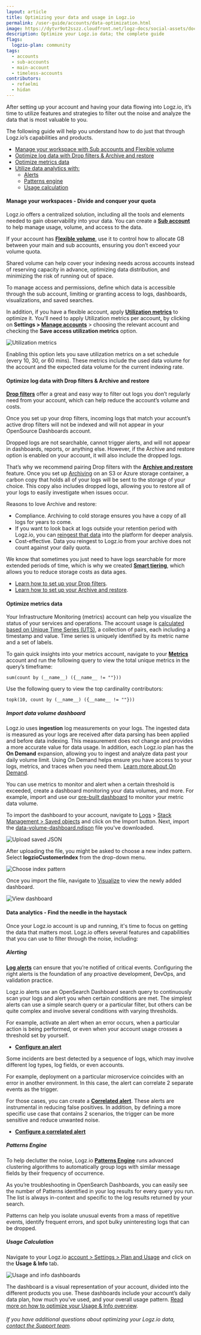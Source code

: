 ```yaml
---
layout: article
title: Optimizing your data and usage in Logz.io
permalink: /user-guide/accounts/data-optimization.html
image: https://dytvr9ot2sszz.cloudfront.net/logz-docs/social-assets/docs-social.jpg
description: Optimize your Logz.io data; the complete guide
flags:
  logzio-plan: community
tags:
  - accounts
  - sub-accounts
  - main-account
  - timeless-accounts
contributors:
  - refaelmi
  - hidan
---
```



After setting up your account and having your data flowing into Logz.io, it’s time to utilize features and strategies to filter out the noise and analyze the data that is most valuable to you.

The following guide will help you understand how to do just that through Logz.io’s capabilities and products. 

* [Manage your workspace with Sub accounts and Flexible volume](/user-guide/accounts/data-optimization.html#manage-your-workspaces---divide-and-conquer-your-quota)
* [Optimize log data with Drop filters & Archive and restore](/user-guide/accounts/data-optimization.html#optimize-log-data-with-drop-filters--archive-and-restore)
* [Optimize metrics data](/user-guide/accounts/data-optimization.html#optimize-metrics-data)
* [Utilize data analytics with:](/user-guide/accounts/data-optimization.html#data-analytics---find-the-needle-in-the-haystack)
  * [Alerts](/user-guide/accounts/data-optimization.html#alerting)
  * [Patterns engine](/user-guide/accounts/data-optimization.html#patterns-engine)
  * [Usage calculation](/user-guide/accounts/data-optimization.html#usage-calculation)

#### Manage your workspaces - Divide and conquer your quota

Logz.io offers a centralized solution, including all the tools and elements needed to gain observability into your data. You can create a **[Sub account](/user-guide/accounts/manage-the-main-account-and-sub-accounts.html#main-vs-sub-account)** to help manage usage, volume, and access to the data.

If your account has **[Flexible volume](/user-guide/accounts/flexible-volume.html)**, use it to control how to allocate GB between your main and sub accounts, ensuring you don’t exceed your volume quota.

Shared volume can help cover your indexing needs across accounts instead of reserving capacity in advance, optimizing data distribution, and minimizing the risk of running out of space.

To manage access and permissions, define which data is accessible through the sub account, limiting or granting access to logs, dashboards, visualizations, and saved searches.

In addition, if you have a flexible account, apply **[Utilization metrics](/user-guide/accounts/manage-account-usage.html#what-are-account-utilization-metrics)** to optimize it. You'll need to apply Utilization metrics per account, by clicking on **Settings > [Manage accounts](https://app.logz.io/#/dashboard/settings/manage-accounts)** > choosing the relevant account and checking the **Save access utilization metrics** option.

![Utilization metrics](https://dytvr9ot2sszz.cloudfront.net/logz-docs/accounts/utilization--save-account-utilization-metrics.png)

Enabling this option lets you save utilization metrics on a set schedule (every 10, 30, or 60 mins). These metrics include the used data volume for the account and the expected data volume for the current indexing rate.

#### Optimize log data with Drop filters & Archive and restore

**[Drop filters](https://docs.logz.io/user-guide/accounts/drop-filters/)** offer a great and easy way to filter out logs you don’t regularly need from your account, which can help reduce the account’s volume and costs.

Once you set up your drop filters, incoming logs that match your account’s active drop filters will not be indexed and will not appear in your OpenSource Dashboards account. 

Dropped logs are not searchable, cannot trigger alerts, and will not appear in dashboards, reports, or anything else. However, if the Archive and restore option is enabled on your account, it will also include the dropped logs.

That’s why we recommend pairing Drop filters with the **[Archive and restore](/user-guide/archive-and-restore/)** feature. Once you set up [Archiving](/user-guide/archive-and-restore/configure-archiving.html) on an S3 or Azure storage container, a carbon copy that holds all of your logs will be sent to the storage of your choice. This copy also includes dropped logs, allowing you to restore all of your logs to easily investigate when issues occur.

Reasons to love Archive and restore:

* Compliance. Archiving to cold storage ensures you have a copy of all logs for years to come.
* If you want to look back at logs outside your retention period with Logz.io, you can [reingest that data](/user-guide/archive-and-restore/restore-archived-logs.html) into the platform for deeper analysis. 
* Cost-effective. Data you reingest to Logz.io from your archive does not count against your daily quota. 

We know that sometimes you just need to have logs searchable for more extended periods of time, which is why we created **[Smart tiering](/user-guide/accounts/smart-tier/)**, which allows you to reduce storage costs as data ages. 

* [Learn how to set up your Drop filters](/user-guide/accounts/drop-filters/).
* [Learn how to set up your Archive and restore](/user-guide/archive-and-restore/).

#### Optimize metrics data 

Your Infrastructure Monitoring (metrics) account can help you visualize the status of your services and operations. The account usage is [calculated based on Unique Time Series (UTS)](/user-guide/infrastructure-monitoring/metrics-explore-prometheus/#calculating-infrastructure-monitoring-usage), a collection of pairs, each including a timestamp and value. Time series is uniquely identified by its metric name and a set of labels.


To gain quick insights into your metrics account, navigate to your **[Metrics](https://app.logz.io/#/dashboard/metrics)** account and run the following query to view the total unique metrics in the query’s timeframe:

`sum(count by (__name__) ({__name__ != ""}))`

Use the following query to view the top cardinality contributors:

`topk(10, count by (__name__) ({__name__ != ""}))`

##### Import data volume dashboard

Logz.io uses **ingestion** log measurements on your logs. The ingested data is measured as your logs are received after data parsing has been applied and before data indexing. This measurement does not change and provides a more accurate value for data usage. In addition, each Logz.io plan has the **On Demand** expansion, allowing you to ingest and analyze data past your daily volume limit. Using On Demand helps ensure you have access to your logs, metrics, and traces when you need them. [Learn more about On Demand](/user-guide/accounts/on-demand.html).

You can use metrics to monitor and alert when a certain threshold is exceeded, create a dashboard monitoring your data volumes, and more. For example, import and use our [pre-built dashboard](https://dytvr9ot2sszz.cloudfront.net/logz-docs/accounts/data-volume-dashboard.ndjson) to monitor your metric data volume.

To import the dashboard to your account, navigate to [Logs](https://app.logz.io/#/dashboard/kibana/discover/) > [Stack Management > Saved objects](https://app.logz.io/#/dashboard/kibana/visualize/) and click on the Import button. Next, import the [data-volume-dashboard.ndjson](https://dytvr9ot2sszz.cloudfront.net/logz-docs/accounts/data-volume-dashboard.ndjson) file you've downloaded.

![Upload saved JSON](https://dytvr9ot2sszz.cloudfront.net/logz-docs/accounts/data-optimization/indexedobjects.gif)

After uploading the file, you might be asked to choose a new index pattern. Select **logzioCustomerIndex** from the drop-down menu.

![Choose index pattern](https://dytvr9ot2sszz.cloudfront.net/logz-docs/accounts/data-optimization/import-saved-object.png)

Once you import the file, navigate to [Visualize](https://app.logz.io/#/dashboard/kibana/visualize/) to view the newly added dashboard.

![View dashboard](https://dytvr9ot2sszz.cloudfront.net/logz-docs/accounts/data-optimization/dashboard-visualization.png)

#### Data analytics - Find the needle in the haystack

Once your Logz.io account is up and running, it's time to focus on getting the data that matters most. Logz.io offers several features and capabilities that you can use to filter through the noise, including:

##### Alerting

**[Log alerts](/user-guide/alerts/)** can ensure that you’re notified of critical events. Configuring the right alerts is the foundation of any proactive development, DevOps, and validation practice.

Logz.io alerts use an OpenSearch Dashboard search query to continuously scan your logs and alert you when certain conditions are met. The simplest alerts can use a simple search query or a particular filter, but others can be quite complex and involve several conditions with varying thresholds.

For example, activate an alert when an error occurs, when a particular action is being performed, or even when your account usage crosses a threshold set by yourself.

* **[Configure an alert](https://docs.logz.io/user-guide/alerts/configure-an-alert.html)**


Some incidents are best detected by a sequence of logs, which may involve different log types, log fields, or even accounts.

For example, deployment on a particular microservice coincides with an error in another environment. In this case, the alert can correlate 2 separate events as the trigger.

For those cases, you can create a [**Correlated alert**](https://docs.logz.io/user-guide/alerts/correlated-alert/). These alerts are instrumental in reducing false positives. In addition, by defining a more specific use case that contains 2 scenarios, the trigger can be more sensitive and reduce unwanted noise.

* **[Configure a correlated alert](https://docs.logz.io/user-guide/alerts/correlated-alert/#configuring-a-correlated-alert)**

##### Patterns Engine

To help declutter the noise, Logz.io [**Patterns Engine**](https://docs.logz.io/user-guide/kibana/log-patterns.html) runs advanced clustering algorithms to automatically group logs with similar message fields by their frequency of occurrence.

As you’re troubleshooting in OpenSearch Dashboards, you can easily see the number of Patterns identified in your log results for every query you run. The list is always in-context and specific to the log results returned by your search.

Patterns can help you isolate unusual events from a mass of repetitive events, identify frequent errors, and spot bulky uninteresting logs that can be dropped.

##### Usage Calculation

Navigate to your Logz.io [account > Settings > Plan and Usage](https://app.logz.io/#/dashboard/settings/plan-and-billing/usage) and click on the **Usage & Info** tab. 

![Usage and info dashboards](https://dytvr9ot2sszz.cloudfront.net/logz-docs/accounts/usage-hover-multiple.png)

The dashboard is a visual representation of your account, divided into the different products you use. These dashboards include your account’s daily data plan, how much you’ve used, and your overall usage pattern. [Read more on how to optimize your Usage & Info overview](/user-guide/accounts/plan-and-usage.html). 

###### If you have additional questions about optimizing your Logz.io data, [contact the Support team](mailto:help@logz.io).

